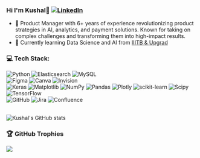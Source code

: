 ### Hi I'm Kushal👋  [![LinkedIn](https://img.shields.io/badge/LinkedIn-%230077B5.svg?logo=linkedin&logoColor=white)](https://linkedin.com/in/kushalgambhir) 

- 🔭 Product Manager with 6+ years of experience revolutionizing product strategies in AI, analytics, and payment solutions. Known for taking on complex challenges and transforming them into high-impact results. 
- 🌱 Currently learning Data Science and AI from [IIITB & Upgrad](https://www.upgrad.com/data-science-pgc-iiitb/)


### 💻 Tech Stack:
![Python](https://img.shields.io/badge/python-3670A0?style=plastic&logo=python&logoColor=ffdd54) ![Elasticsearch](https://img.shields.io/badge/elasticsearch-%230377CC.svg?style=plastic&logo=elasticsearch&logoColor=white) ![MySQL](https://img.shields.io/badge/mysql-4479A1.svg?style=plastic&logo=mysql&logoColor=white)<br> ![Figma](https://img.shields.io/badge/figma-%23F24E1E.svg?style=plastic&logo=figma&logoColor=white) ![Canva](https://img.shields.io/badge/Canva-%2300C4CC.svg?style=plastic&logo=Canva&logoColor=white) ![Invision](https://img.shields.io/badge/invision-FF3366?style=plastic&logo=invision&logoColor=white)<br> ![Keras](https://img.shields.io/badge/Keras-%23D00000.svg?style=plastic&logo=Keras&logoColor=white) ![Matplotlib](https://img.shields.io/badge/Matplotlib-%23ffffff.svg?style=plastic&logo=Matplotlib&logoColor=black) ![NumPy](https://img.shields.io/badge/numpy-%23013243.svg?style=plastic&logo=numpy&logoColor=white) ![Pandas](https://img.shields.io/badge/pandas-%23150458.svg?style=plastic&logo=pandas&logoColor=white) ![Plotly](https://img.shields.io/badge/Plotly-%233F4F75.svg?style=plastic&logo=plotly&logoColor=white) ![scikit-learn](https://img.shields.io/badge/scikit--learn-%23F7931E.svg?style=plastic&logo=scikit-learn&logoColor=white) ![Scipy](https://img.shields.io/badge/SciPy-%230C55A5.svg?style=plastic&logo=scipy&logoColor=%white) ![TensorFlow](https://img.shields.io/badge/TensorFlow-%23FF6F00.svg?style=plastic&logo=TensorFlow&logoColor=white)<br> ![GitHub](https://img.shields.io/badge/github-%23121011.svg?style=plastic&logo=github&logoColor=white) ![Jira](https://img.shields.io/badge/jira-%230A0FFF.svg?style=plastic&logo=jira&logoColor=white) ![Confluence](https://img.shields.io/badge/confluence-%23172BF4.svg?style=plastic&logo=confluence&logoColor=white) <br><br>


<!-- Github stats from https://github.com/anuraghazra/github-readme-stats -->
![Kushal's GitHub stats](https://github-readme-stats.vercel.app/api?username=kushalgambhir&show_icons=true&theme=radical)
<!-- ![](https://github-readme-streak-stats.herokuapp.com/?user=kushalgambhir&theme=dark&hide_border=false)<br/> -->

### 🏆 GitHub Trophies
![](https://github-profile-trophy.vercel.app/?username=kushalgambhir&theme=radical&no-frame=True&no-bg=false&margin-w=4)

<!--### 🔝 Top Contributed Repo
![](https://github-contributor-stats.vercel.app/api?username=kushalgambhir&limit=5&theme=radical&combine_all_yearly_contributions=true)

 ### ✍️ Random Dev Quote
![](https://quotes-github-readme.vercel.app/api?type=horizontal&theme=radical) -->

<!-- Proudly created with GPRM ( https://gprm.itsvg.in ) -->
